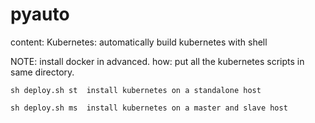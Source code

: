 # pyauto
content:
Kubernetes: 
    automatically build kubernetes with shell 
    
    
    
NOTE:  install docker in advanced.
how:    put all the kubernetes scripts in same directory.

    sh deploy.sh st  install kubernetes on a standalone host
    
    sh deploy.sh ms  install kubernetes on a master and slave host


